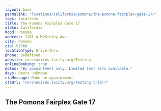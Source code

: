```yaml
---
layout: base
permalink: "locations/california/pomona/the-pomona-fairplex-gate-17/"
tags: locations
title: The Pomona Fairplex Gate 17
state: California
hood: Pomona
address: 1101 W McKinley Ave
city: Pomona
zip: 91768
locationType: Drive-thru
phone: undefined
website: coronavirus.lacity.org/Testing
onlineBooking: true
notes: "By appointment only. Limited test kits available."
days: Hours unknown
ctaMessage: Make an appointment
ctaUrl: "coronavirus.lacity.org/Testing.trim()"
---
```

## The Pomona Fairplex Gate 17